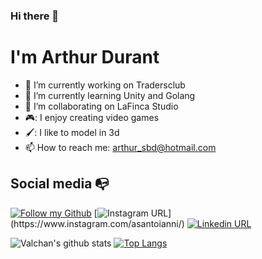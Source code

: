 ### Hi there 👋

# I'm Arthur Durant


- 🔭 I’m currently working on Tradersclub
- 🌱 I’m currently learning Unity and Golang
- 👯 I’m collaborating on LaFinca Studio
- 🎮: I enjoy creating video games
- 🖌️: I like to model in 3d
- 📫 How to reach me: arthur_sbd@hotmail.com

## Social media :mailbox_with_no_mail:

[![Follow my Github](https://img.shields.io/badge/Follow-150-4183C4?logo=github&style=social)](https://github.com/users/follow?target=arthsan)
[![Instagram URL](https://img.shields.io/twitter/url?color=%23fb3958&label=follow&logo=instagram&logoColor=%23fb3958&style=flat-square&url=https%3A%2F%2Fwww.instagram.com%2Falejorc_)](https://www.instagram.com/asantoianni/)
[![Linkedin URL](https://img.shields.io/twitter/url?color=%230072b1&label=connect&logo=linkedin&logoColor=%230072b1&style=flat-square&url=https%3A%2F%2Fwww.linkedin.com%2Fin%2Falejandro-ramirez-ciceros%2F)](https://www.linkedin.com/in/arthur-durant/)

![Valchan's github stats](https://github-readme-stats.vercel.app/api?username=arthsan&show_icons=true&theme=chartreuse-dark)
[![Top Langs](https://github-readme-stats.vercel.app/api/top-langs/?username=arthsan&hide=shaderlab&layout=compact)](https://github.com/arthsan/github-readme-stats)
